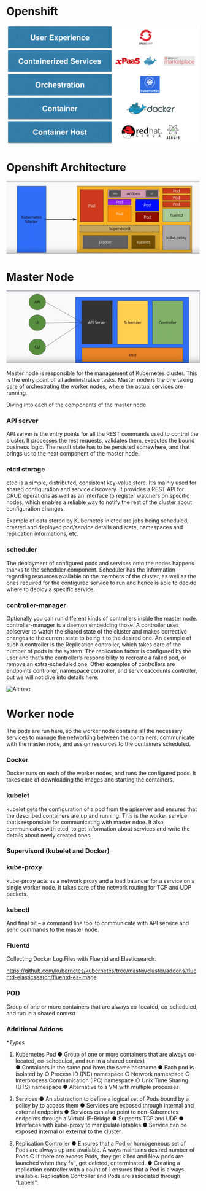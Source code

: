 # Openshift


![Alt text](https://github.com/maheshrajanna/Openshift/blob/master/DKO.png?raw=true "Optional Title")



# Openshift Architecture



![Alt text](https://github.com/maheshrajanna/Openshift/blob/master/Architecture.png?raw=true "Optional Title")



# Master Node

![Alt text](https://github.com/maheshrajanna/Openshift/blob/master/Master.png?raw=true "Optional Title")

Master node is responsible for the management of Kubernetes cluster. This is the entry point of all administrative tasks. Master node is the one taking care of orchestrating the worker nodes, where the actual services are running.

Diving into each of the components of the master node.

### API server

API server is the entry points for all the REST commands used to control the cluster. It processes the rest requests, validates them, executes the bound business logic. The result state has to be persisted somewhere, and that brings us to the next component of the master node.

### etcd storage

etcd is a simple, distributed, consistent key-value store. It’s mainly used for shared configuration and service discovery. 
It provides a REST API for CRUD operations as well as an interface to register watchers on specific nodes, which enables a reliable way to notify the rest of the cluster about configuration changes.

Example of data stored by Kubernetes in etcd are jobs being scheduled, created and deployed pod/service details and state, namespaces and replication informations, etc.

### scheduler

The deployment of configured pods and services onto the nodes happens thanks to the scheduler component. 
Scheduler has the information regarding resources available on the members of the cluster, as well as the ones required for the configured service to run and hence is able to decide where to deploy a specific service.

### controller-manager

Optionally you can run different kinds of controllers inside the master node. controller-manager is a daemon embedding those. 
A controller uses apiserver to watch the shared state of the cluster and makes corrective changes to the current state to being it to the desired one. 
An example of such a controller is the Replication controller, which takes care of the number of pods in the system. The replication factor is configured by the user and that’s the controller’s responsibility to recreate a failed pod, or remove an extra-scheduled one. 
Other examples of controllers are endpoints controller, namespace controller, and serviceaccounts controller, but we will not dive into details here.


![Alt text](https://github.com/maheshrajanna/Docker/blob/master/fiyle.png?raw=true "Optional Title")


# Worker node

The pods are run here, so the worker node contains all the necessary services to manage the networking between the containers, communicate with the master node, and assign resources to the containers scheduled.

### Docker

Docker runs on each of the worker nodes, and runs the configured pods. It takes care of downloading the images and starting the containers.

### kubelet

kubelet gets the configuration of a pod from the apiserver and ensures that the described containers are up and running. This is the worker service that’s responsible for communicating with master ndoe. 
It also communicates with etcd, to get information about services and write the details about newly created ones.

### Supervisord (kubelet and Docker)


### kube-proxy

kube-proxy acts as a network proxy and a load balancer for a service on a single worker node. It takes care of the network routing for TCP and UDP packets.

### kubectl

And final bit – a command line tool to communicate with API service and send commands to the master node.


### Fluentd

Collecting Docker Log Files with Fluentd and Elasticsearch.

https://github.com/kubernetes/kubernetes/tree/master/cluster/addons/fluentd-elasticsearch/fluentd-es-image
 

### POD

Group of one or more containers that are always co-located, co-scheduled, and run in a shared context 


### Additional Addons 





**Types*

1. Kubernetes Pod 
    ● Group of one or more containers that are always co-located, co-scheduled, and run in a shared context  
    ● Containers in the same pod have the same hostname 
    ● Each pod is isolated by ○ Process ID (PID) namespace ○ Network namespace ○ Interprocess Communication (IPC) namespace ○ Unix Time       Sharing (UTS) namespace 
    ● Alternative to a VM with multiple processes


2. Services 
    ● An abstraction to define a logical set of Pods bound by a policy by to access them 
    ● Services are exposed through internal and external endpoints 
    ● Services can also point to non-Kubernetes endpoints through a Virtual-IP-Bridge 
    ● Supports TCP and UDP 
    ● Interfaces with kube-proxy to manipulate iptables ● Service can be exposed internal or external to the cluster


3. Replication Controller 
    ● Ensures that a Pod or homogeneous set of Pods are always up and available. Always maintains desired number of Pods ○ If there           are excess Pods, they get killed and New pods are launched when they fail, get deleted, or terminated.
    ● Creating a replication controller with a count of 1 ensures that a Pod is always available. Replication Controller and Pods are         associated through "Labels".



```

```


